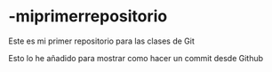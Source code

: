 # -miprimerrepositorio
Este es mi primer repositorio para las clases de Git

Esto lo he añadido para mostrar como hacer un commit desde Github
